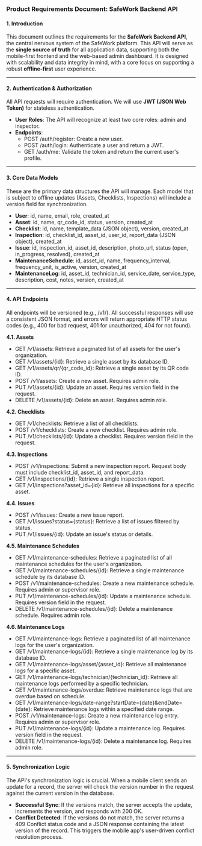 ### **Product Requirements Document: SafeWork Backend API**

#### **1\. Introduction**

This document outlines the requirements for the **SafeWork Backend API**, the central nervous system of the SafeWork platform. This API will serve as the **single source of truth** for all application data, supporting both the mobile-first frontend and the web-based admin dashboard. It is designed with scalability and data integrity in mind, with a core focus on supporting a robust **offline-first** user experience.

---

#### **2\. Authentication & Authorization**

All API requests will require authentication. We will use **JWT (JSON Web Token)** for stateless authentication.

* **User Roles**: The API will recognize at least two core roles: admin and inspector.  
* **Endpoints**:  
  * POST /auth/register: Create a new user.  
  * POST /auth/login: Authenticate a user and return a JWT.  
  * GET /auth/me: Validate the token and return the current user's profile.

---

#### **3\. Core Data Models**

These are the primary data structures the API will manage. Each model that is subject to offline updates (Assets, Checklists, Inspections) will include a version field for synchronization.

* **User**: id, name, email, role, created\_at  
* **Asset**: id, name, qr\_code\_id, status, version, created\_at  
* **Checklist**: id, name, template\_data (JSON object), version, created\_at  
* **Inspection**: id, checklist\_id, asset\_id, user\_id, report\_data (JSON object), created\_at  
* **Issue**: id, inspection\_id, asset\_id, description, photo\_url, status (open, in\_progress, resolved), created\_at
* **MaintenanceSchedule**: id, asset\_id, name, frequency\_interval, frequency\_unit, is\_active, version, created\_at
* **MaintenanceLog**: id, asset\_id, technician\_id, service\_date, service\_type, description, cost, notes, version, created\_at

---

#### 

#### **4\. API Endpoints**

All endpoints will be versioned (e.g., /v1/). All successful responses will use a consistent JSON format, and errors will return appropriate HTTP status codes (e.g., 400 for bad request, 401 for unauthorized, 404 for not found).

**4.1. Assets**

* GET /v1/assets: Retrieve a paginated list of all assets for the user's organization.  
* GET /v1/assets/{id}: Retrieve a single asset by its database ID.
* GET /v1/assets/qr/{qr\_code\_id}: Retrieve a single asset by its QR code ID.  
* POST /v1/assets: Create a new asset. Requires admin role.  
* PUT /v1/assets/{id}: Update an asset. Requires version field in the request.
* DELETE /v1/assets/{id}: Delete an asset. Requires admin role.

**4.2. Checklists**

* GET /v1/checklists: Retrieve a list of all checklists.  
* POST /v1/checklists: Create a new checklist. Requires admin role.  
* PUT /v1/checklists/{id}: Update a checklist. Requires version field in the request.

**4.3. Inspections**

* POST /v1/inspections: Submit a new inspection report. Request body must include checklist\_id, asset\_id, and report\_data.  
* GET /v1/inspections/{id}: Retrieve a single inspection report.  
* GET /v1/inspections?asset\_id={id}: Retrieve all inspections for a specific asset.

**4.4. Issues**

* POST /v1/issues: Create a new issue report.  
* GET /v1/issues?status={status}: Retrieve a list of issues filtered by status.  
* PUT /v1/issues/{id}: Update an issue's status or details.

**4.5. Maintenance Schedules**

* GET /v1/maintenance-schedules: Retrieve a paginated list of all maintenance schedules for the user's organization.
* GET /v1/maintenance-schedules/{id}: Retrieve a single maintenance schedule by its database ID.
* POST /v1/maintenance-schedules: Create a new maintenance schedule. Requires admin or supervisor role.
* PUT /v1/maintenance-schedules/{id}: Update a maintenance schedule. Requires version field in the request.
* DELETE /v1/maintenance-schedules/{id}: Delete a maintenance schedule. Requires admin role.

**4.6. Maintenance Logs**

* GET /v1/maintenance-logs: Retrieve a paginated list of all maintenance logs for the user's organization.
* GET /v1/maintenance-logs/{id}: Retrieve a single maintenance log by its database ID.
* GET /v1/maintenance-logs/asset/{asset\_id}: Retrieve all maintenance logs for a specific asset.
* GET /v1/maintenance-logs/technician/{technician\_id}: Retrieve all maintenance logs performed by a specific technician.
* GET /v1/maintenance-logs/overdue: Retrieve maintenance logs that are overdue based on schedule.
* GET /v1/maintenance-logs/date-range?startDate={date}&endDate={date}: Retrieve maintenance logs within a specified date range.
* POST /v1/maintenance-logs: Create a new maintenance log entry. Requires admin or supervisor role.
* PUT /v1/maintenance-logs/{id}: Update a maintenance log. Requires version field in the request.
* DELETE /v1/maintenance-logs/{id}: Delete a maintenance log. Requires admin role.

---

#### **5\. Synchronization Logic**

The API's synchronization logic is crucial. When a mobile client sends an update for a record, the server will check the version number in the request against the current version in the database.

* **Successful Sync**: If the versions match, the server accepts the update, increments the version, and responds with 200 OK.  
* **Conflict Detected**: If the versions do not match, the server returns a 409 Conflict status code and a JSON response containing the latest version of the record. This triggers the mobile app's user-driven conflict resolution process.
